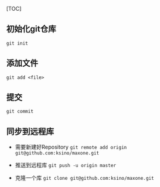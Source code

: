 [TOC]

## 初始化git仓库
`git init`

## 添加文件
`git add <file>`

## 提交
`git commit`

## 同步到远程库
* 需要新建好Repository
`git remote add origin git@github.com:ksino/maxone.git`

* 推送到远程库
`git push -u origin master`

* 克隆一个库
`git clone git@github.com:ksino/maxone.git`
